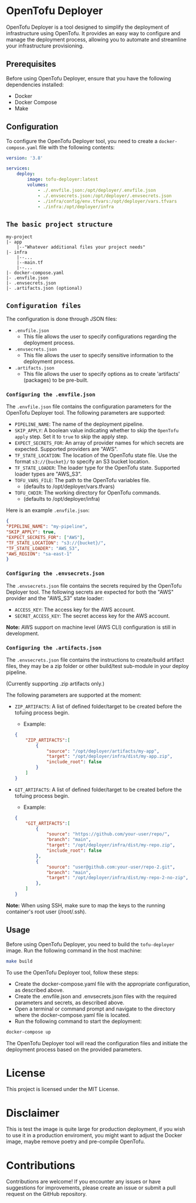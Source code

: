 # OpenTofu Deployer

OpenTofu Deployer is a tool designed to simplify the deployment of infrastructure using OpenTofu. It provides an easy way to configure and manage the deployment process, allowing you to automate and streamline your infrastructure provisioning.

## Prerequisites

Before using OpenTofu Deployer, ensure that you have the following dependencies installed:

- Docker
- Docker Compose
- Make

## Configuration

To configure the OpenTofu Deployer tool, you need to create a `docker-compose.yaml` file with the following contents:

``` yaml
version: '3.8'

services:
    deploy:
        image: tofu-deployer:latest
        volumes:
            - ./.envfile.json:/opt/deployer/.envfile.json
            - ./.envsecrets.json:/opt/deployer/.envsecrets.json
            - ./infra/config/env.tfvars:/opt/deployer/vars.tfvars
            - ./infra:/opt/deployer/infra
```

## `The basic project structure`
```
my-project
|- app
    |--"Whatever additional files your project needs"
|- infra
    |--...
    |--main.tf
    |--...
|- docker-compose.yaml 
|- .envfile.json
|- .envsecrets.json
|- .artifacts.json (optional)
```

## `Configuration files`
The configuration is done through JSON files: 
- `.envfile.json`
    -  This file allows the user to specify configurations regarding the deployment process.
- `.envsecrets.json`
    -  This file allows the user to specify sensitive information to the deployment process.
- `.artifacts.json`
    - This file allows the user to specify options as to create 'artifacts' (packages) to be pre-built.

### `Configuring the .envfile.json`

The `.envfile.json` file contains the configuration parameters for the OpenTofu Deployer tool. The following parameters are supported:

- `PIPELINE_NAME`: The name of the deployment pipeline.
- `SKIP_APPLY`: A boolean value indicating whether to skip the `OpenTofu apply` step. Set it to `true` to skip the apply step.
- `EXPECT_SECRETS_FOR`: An array of provider names for which secrets are expected. Supported providers are "AWS".
- `TF_STATE_LOCATION`: The location of the OpenTofu state file. Use the format `s3://{bucket}/` to specify an S3 bucket location.
- `TF_STATE_LOADER`: The loader type for the OpenTofu state. Supported loader types are "AWS_S3".
- `TOFU_VARS_FILE`: The path to the OpenTofu variables file. 
    -   (defaults to /opt/deployer/vars.tfvars)
- `TOFU_CHDIR`: The working directory for OpenTofu commands. 
    -   (defaults to /opt/deployer/infra)

Here is an example `.envfile.json`:

``` json
{
"PIPELINE_NAME": "my-pipeline",
"SKIP_APPLY": true,
"EXPECT_SECRETS_FOR": ["AWS"],
"TF_STATE_LOCATION": "s3://{bucket}/",
"TF_STATE_LOADER": "AWS_S3",
"AWS_REGION": "sa-east-1"
}
```
### `Configuring the .envsecrets.json`

The `.envsecrets.json` file contains the secrets required by the OpenTofu Deployer tool. The following secrets are expected for both the "AWS" provider and the "AWS_S3" state loader:

- `ACCESS_KEY`: The access key for the AWS account.
- `SECRET_ACCESS_KEY`: The secret access key for the AWS account.

**Note:** AWS support on machine level (AWS CLI) configuration is still in development.

### `Configuring the .artifacts.json`

The `.envsecrets.json` file contains the instructions to create/build artifact files, they may be a zip folder or other build/test sub-module in your deploy pipeline.

(Currently supporting .zip artifacts only.)

The following parameters are supported at the moment:

- `ZIP_ARTIFACTS`: A list of defined folder/target to be created before the tofuing process begin.
    - Example: 
    ``` json
    {
        "ZIP_ARTIFACTS":[
            {
                "source": "/opt/deployer/artifacts/my-app",
                "target": "/opt/deployer/infra/dist/my-app.zip",
                "include_root": false
            }
        ]
    }
    ```

- `GIT_ARTIFACTS`: A list of defined folder/target to be created before the tofuing process begin.
    - Example: 
    ``` json
    {
        "GIT_ARTIFACTS":[
            {
                "source": "https://github.com/your-user/repo/",
                "branch": "main",
                "target": "/opt/deployer/infra/dist/my-repo.zip",
                "include_root": false
            },
            {
                "source": "user@github.com:your-user/repo-2.git",
                "branch": "main",
                "target": "/opt/deployer/infra/dist/my-repo-2-no-zip",
            },
        ]
    }
    ```
**Note:** When using SSH, make sure to map the keys to the running container's root user (/root/.ssh).

## Usage

Before using OpenTofu Deployer, you need to build the `tofu-deployer` image. Run the following command in the host machine:

```bash
make build
```


To use the OpenTofu Deployer tool, follow these steps:
- Create the docker-compose.yaml file with the appropriate configuration, as described above.
- Create the .envfile.json and .envsecrets.json files with the required parameters and secrets, as described above.
- Open a terminal or command prompt and navigate to the directory where the docker-compose.yaml file is located.
- Run the following command to start the deployment:

``` bash
docker-compose up
```

The OpenTofu Deployer tool will read the configuration files and initiate the deployment process based on the provided parameters.

# License
This project is licensed under the MIT License.

# Disclaimer
This is test the image is quite large for production deployment, if you wish to use it in a production enviroment, you might want to adjust the Docker image, maybe remove poetry and pre-compile OpenTofu.

# Contributions
Contributions are welcome! If you encounter any issues or have suggestions for improvements, please create an issue or submit a pull request on the GitHub repository.